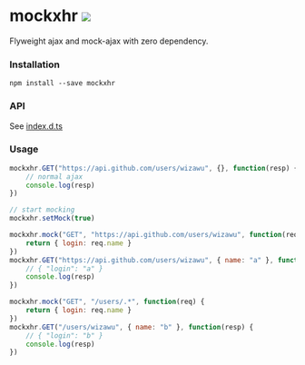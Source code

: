 # mockxhr [![](https://badge.fury.io/js/mockxhr.svg)](https://www.npmjs.com/package/mockxhr)

Flyweight ajax and mock-ajax with zero dependency.

### Installation

```
npm install --save mockxhr
```

### API

See [index.d.ts](https://github.com/wizawu/mockxhr/blob/master/dist/index.d.ts)

### Usage

```js
mockxhr.GET("https://api.github.com/users/wizawu", {}, function(resp) {
    // normal ajax
    console.log(resp)
})

// start mocking
mockxhr.setMock(true)

mockxhr.mock("GET", "https://api.github.com/users/wizawu", function(req) {
    return { login: req.name }
})
mockxhr.GET("https://api.github.com/users/wizawu", { name: "a" }, function(resp) {
    // { "login": "a" }
    console.log(resp)
})

mockxhr.mock("GET", "/users/.*", function(req) {
    return { login: req.name }
})
mockxhr.GET("/users/wizawu", { name: "b" }, function(resp) {
    // { "login": "b" }
    console.log(resp)
})
```
